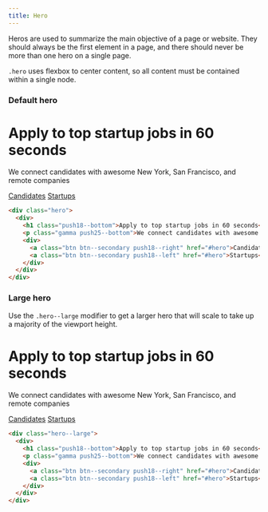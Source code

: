 ```yaml
---
title: Hero
---
```


Heros are used to summarize the main objective of a page or website. They should always
be the first element in a page, and there should never be more than one hero on a single page.

`.hero` uses flexbox to center content, so all content must be contained within a single node.

### Default hero

<div class="hero">
  <div>
    <h1 class="push18--bottom">Apply to top startup jobs in 60 seconds</h1>
    <p class="gamma push25--bottom">We connect candidates with awesome New York, San Francisco, and remote companies</p>
    <div>
      <a class="btn btn--secondary push18--right" href="#hero">Candidates</a>
      <a class="btn btn--secondary push18--left" href="#hero">Startups</a>
    </div>
  </div>
</div>

```html
<div class="hero">
  <div>
    <h1 class="push18--bottom">Apply to top startup jobs in 60 seconds</h1>
    <p class="gamma push25--bottom">We connect candidates with awesome New York, San Francisco, and remote companies</p>
    <div>
      <a class="btn btn--secondary push18--right" href="#hero">Candidates</a>
      <a class="btn btn--secondary push18--left" href="#hero">Startups</a>
    </div>
  </div>
</div>
```

### Large hero

Use the `.hero--large` modifier to get a larger hero that will scale to take up a majority of the viewport height.

<div class="hero hero--large">
  <div>
    <h1 class="push18--bottom">Apply to top startup jobs in 60 seconds</h1>
    <p class="gamma push25--bottom">We connect candidates with awesome New York, San Francisco, and remote companies</p>
    <div>
      <a class="btn btn--secondary push18--right" href="#hero">Candidates</a>
      <a class="btn btn--secondary push18--left" href="#hero">Startups</a>
    </div>
  </div>
</div>

```html
<div class="hero--large">
  <div>
    <h1 class="push18--bottom">Apply to top startup jobs in 60 seconds</h1>
    <p class="gamma push25--bottom">We connect candidates with awesome New York, San Francisco, and remote companies</p>
    <div>
      <a class="btn btn--secondary push18--right" href="#hero">Candidates</a>
      <a class="btn btn--secondary push18--left" href="#hero">Startups</a>
    </div>
  </div>
</div>
```

